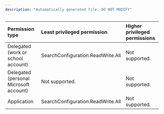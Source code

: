 ```yaml
---
description: "Automatically generated file. DO NOT MODIFY"
---
```


|Permission type|Least privileged permission|Higher privileged permissions|
|:---|:---|:---|
|Delegated (work or school account)|SearchConfiguration.ReadWrite.All|Not supported.|
|Delegated (personal Microsoft account)|Not supported.|Not supported.|
|Application|SearchConfiguration.ReadWrite.All|Not supported.|

